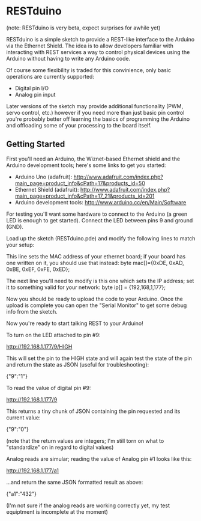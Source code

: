 RESTduino
=========

(note: RESTduino is very beta, expect surprises for awhile yet)

RESTduino is a simple sketch to provide a REST-like interface to the Arduino via the Ethernet Shield.  The idea is to allow developers familiar with interacting with REST services a way to control physical devices using the Arduino without having to write any Arduino code.

Of course some flexibility is traded for this convinience, only basic operations are currently supported:

* Digital pin I/O
* Analog pin input

Later versions of the sketch may provide additional functionality (PWM, servo control, etc.) however if you need more than just basic pin control you're probably better off learning the basics of programming the Arduino and offloading some of your processing to the board itself.

Getting Started
---------------

First you'll need an Arduino, the Wiznet-based Ethernet shield and the Arduino development tools; here's some links to get you started:

* Arduino Uno (adafruit): http://www.adafruit.com/index.php?main_page=product_info&cPath=17&products_id=50
* Ethernet Shield (adafruit): http://www.adafruit.com/index.php?main_page=product_info&cPath=17_21&products_id=201
* Arduino development tools: http://www.arduino.cc/en/Main/Software

For testing you'll want some hardware to connect to the Arduino (a green LED is enough to get started).  Connect the LED between pins 9 and ground (GND).

Load up the sketch (RESTduino.pde) and modify the following lines to match your setup:

This line sets the MAC address of your ethernet board; if your board has one written on it, you should use that instead:
byte mac[]={0xDE, 0xAD, 0xBE, 0xEF, 0xFE, 0xED};

The next line you'll need to modify is this one which sets the IP address; set it to something valid for your network:
byte ip[] = {192,168,1,177};

Now you should be ready to upload the code to your Arduino.  Once the upload is complete you can open the "Serial Monitor" to get some debug info from the sketch.

Now you're ready to start talking REST to your Arduino!

To turn on the LED attached to pin #9:

http://192.168.1.177/9/HIGH

This will set the pin to the HIGH state and will again test the state of the pin and return the state as JSON (useful for troubleshooting):

{"9":"1"}

To read the value of digital pin #9:

http://192.168.1.177/9

This returns a tiny chunk of JSON containing the pin requested and its current value:

{"9":"0"}

(note that the return values are integers; I'm still torn on what to "standardize" on in regard to digital values)

Analog reads are simular; reading the value of Analog pin #1 looks like this:

http://192.168.1.177/a1

...and return the same JSON formatted result as above:

{"a1":"432"}

(I'm not sure if the analog reads are working correctly yet, my test equiptment is incomplete at the moment)
